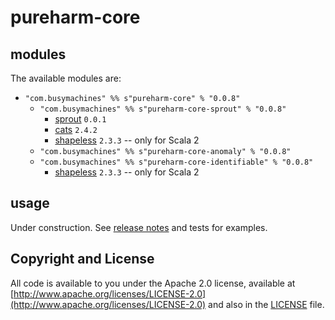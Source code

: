 # pureharm-core

## modules

The available modules are:

- `"com.busymachines" %% s"pureharm-core" % "0.0.8"`
    - `"com.busymachines" %% s"pureharm-core-sprout" % "0.0.8"`
        - [sprout](https://github.com/lorandszakacs/sprout/releases) `0.0.1`
        - [cats](https://github.com/typelevel/cats/releases) `2.4.2`
        - [shapeless](https://github.com/milessabin/shapeless/releases) `2.3.3` -- only for Scala 2
    - `"com.busymachines" %% s"pureharm-core-anomaly" % "0.0.8"`
    - `"com.busymachines" %% s"pureharm-core-identifiable" % "0.0.8"`
        - [shapeless](https://github.com/milessabin/shapeless/releases) `2.3.3` -- only for Scala 2

## usage

Under construction. See [release notes](https://github.com/busymachines/pureharm/releases) and tests for examples.

## Copyright and License

All code is available to you under the Apache 2.0 license, available
at [http://www.apache.org/licenses/LICENSE-2.0](http://www.apache.org/licenses/LICENSE-2.0) and also in
the [LICENSE](./LICENSE) file.
